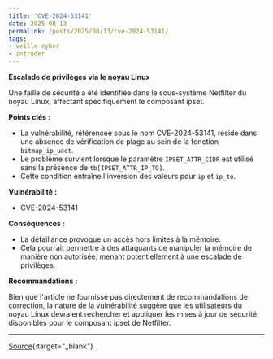 ```yaml
---
title: 'CVE-2024-53141'
date: 2025-08-13
permalink: /posts/2025/08/13/cve-2024-53141/
tags:
- veille-cyber
- intruder
---
```

**Escalade de privilèges via le noyau Linux**

Une faille de sécurité a été identifiée dans le sous-système Netfilter du noyau Linux, affectant spécifiquement le composant ipset.

**Points clés :**

*   La vulnérabilité, référencée sous le nom CVE-2024-53141, réside dans une absence de vérification de plage au sein de la fonction `bitmap_ip_uadt`.
*   Le problème survient lorsque le paramètre `IPSET_ATTR_CIDR` est utilisé sans la présence de `tb[IPSET_ATTR_IP_TO]`.
*   Cette condition entraîne l'inversion des valeurs pour `ip` et `ip_to`.

**Vulnérabilité :**

*   CVE-2024-53141

**Conséquences :**

*   La défaillance provoque un accès hors limites à la mémoire.
*   Cela pourrait permettre à des attaquants de manipuler la mémoire de manière non autorisée, menant potentiellement à une escalade de privilèges.

**Recommandations :**

Bien que l'article ne fournisse pas directement de recommandations de correction, la nature de la vulnérabilité suggère que les utilisateurs du noyau Linux devraient rechercher et appliquer les mises à jour de sécurité disponibles pour le composant ipset de Netfilter.

---
[Source](https://cvemon.intruder.io/cves/CVE-2024-53141){:target="_blank"}
